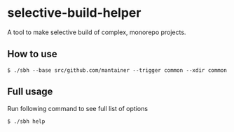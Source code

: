 # selective-build-helper

A tool to make selective build of complex, monorepo projects.

## How to use

```
$ ./sbh --base src/github.com/mantainer --trigger common --xdir common
```

## Full usage

Run following command to see full list of options

```
$ ./sbh help
```

